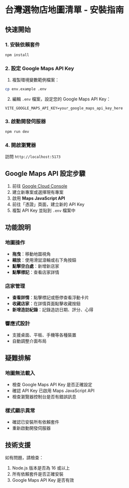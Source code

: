 # 台灣選物店地圖清單 - 安裝指南

## 快速開始

### 1. 安裝依賴套件
```bash
npm install
```

### 2. 設定 Google Maps API Key
1. 複製環境變數範例檔案：
```bash
cp env.example .env
```

2. 編輯 `.env` 檔案，設定您的 Google Maps API Key：
```
VITE_GOOGLE_MAPS_API_KEY=your_google_maps_api_key_here
```

### 3. 啟動開發伺服器
```bash
npm run dev
```

### 4. 開啟瀏覽器
訪問 `http://localhost:5173`

## Google Maps API 設定步驟

1. 前往 [Google Cloud Console](https://console.cloud.google.com/)
2. 建立新專案或選擇現有專案
3. 啟用 **Maps JavaScript API**
4. 前往「憑證」頁面，建立新的 API Key
5. 複製 API Key 並貼到 `.env` 檔案中

## 功能說明

### 地圖操作
- **拖曳**：移動地圖視角
- **縮放**：使用滑鼠滾輪或右下角按鈕
- **點擊空白處**：新增新店家
- **點擊標記**：查看店家詳情

### 店家管理
- **查看詳情**：點擊標記或懸停查看浮動卡片
- **收藏店家**：在詳情頁面點擊收藏按鈕
- **新增造訪紀錄**：記錄造訪日期、評分、心得

### 響應式設計
- 支援桌面、平板、手機等各種裝置
- 自動調整介面布局

## 疑難排解

### 地圖無法載入
- 檢查 Google Maps API Key 是否正確設定
- 確認 API Key 已啟用 Maps JavaScript API
- 檢查瀏覽器控制台是否有錯誤訊息

### 樣式顯示異常
- 確認已安裝所有依賴套件
- 重新啟動開發伺服器

## 技術支援

如有問題，請檢查：
1. Node.js 版本是否為 16 或以上
2. 所有依賴套件是否正確安裝
3. Google Maps API Key 是否有效
